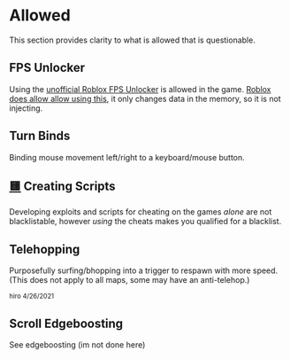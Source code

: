 # Allowed
This section provides clarity to what is allowed that is questionable.

## FPS Unlocker
Using the [unofficial Roblox FPS Unlocker](https://github.com/axstin/rbxfpsunlocker) is allowed in the game. [Roblox does allow allow using this](https://devforum.roblox.com/t/does-roblox-allow-the-use-of-fps-unlockers/486458/2), it only changes data in the memory, so it is not injecting.

## Turn Binds
Binding mouse movement left/right to a keyboard/mouse button.

## [🟨](https://github.com/insyri/strafes.net-moderation-document-draft/blob/main/moderator-decision-tables.md#creating-scripts) Creating Scripts
Developing exploits and scripts for cheating on the games *alone* are not blacklistable, however *using* the cheats makes you qualified for a blacklist.

## Telehopping
Purposefully surfing/bhopping into a trigger to respawn with more speed. (This does not apply to all maps, some may have an anti-telehop.)

<sub>hiro 4/26/2021</sub>

## Scroll Edgeboosting
See edgeboosting (im not done here)
